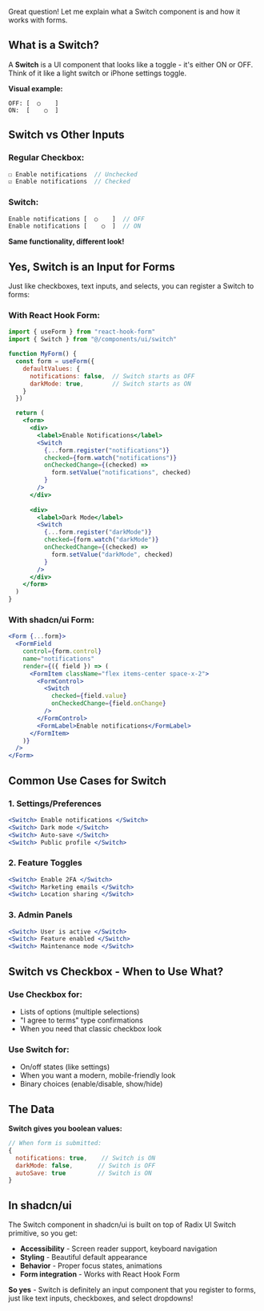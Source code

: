 Great question! Let me explain what a Switch component is and how it works with forms.

## What is a Switch?

A **Switch** is a UI component that looks like a toggle - it's either ON or OFF. Think of it like a light switch or iPhone settings toggle.

**Visual example:**
```
OFF: [  ○    ]
ON:  [    ○  ]
```

## Switch vs Other Inputs

### Regular Checkbox:
```jsx
☐ Enable notifications  // Unchecked
☑ Enable notifications  // Checked
```

### Switch:
```jsx
Enable notifications [  ○    ]  // OFF
Enable notifications [    ○  ]  // ON
```

**Same functionality, different look!**

## Yes, Switch is an Input for Forms

Just like checkboxes, text inputs, and selects, you can register a Switch to forms:

### With React Hook Form:
```jsx
import { useForm } from "react-hook-form"
import { Switch } from "@/components/ui/switch"

function MyForm() {
  const form = useForm({
    defaultValues: {
      notifications: false,  // Switch starts as OFF
      darkMode: true,        // Switch starts as ON
    }
  })

  return (
    <form>
      <div>
        <label>Enable Notifications</label>
        <Switch 
          {...form.register("notifications")}
          checked={form.watch("notifications")}
          onCheckedChange={(checked) => 
            form.setValue("notifications", checked)
          }
        />
      </div>
      
      <div>
        <label>Dark Mode</label>
        <Switch 
          {...form.register("darkMode")}
          checked={form.watch("darkMode")}
          onCheckedChange={(checked) => 
            form.setValue("darkMode", checked)
          }
        />
      </div>
    </form>
  )
}
```

### With shadcn/ui Form:
```jsx
<Form {...form}>
  <FormField
    control={form.control}
    name="notifications"
    render={({ field }) => (
      <FormItem className="flex items-center space-x-2">
        <FormControl>
          <Switch
            checked={field.value}
            onCheckedChange={field.onChange}
          />
        </FormControl>
        <FormLabel>Enable notifications</FormLabel>
      </FormItem>
    )}
  />
</Form>
```

## Common Use Cases for Switch

### 1. **Settings/Preferences**
```jsx
<Switch> Enable notifications </Switch>
<Switch> Dark mode </Switch>
<Switch> Auto-save </Switch>
<Switch> Public profile </Switch>
```

### 2. **Feature Toggles**
```jsx
<Switch> Enable 2FA </Switch>
<Switch> Marketing emails </Switch>
<Switch> Location sharing </Switch>
```

### 3. **Admin Panels**
```jsx
<Switch> User is active </Switch>
<Switch> Feature enabled </Switch>
<Switch> Maintenance mode </Switch>
```

## Switch vs Checkbox - When to Use What?

### Use **Checkbox** for:
- Lists of options (multiple selections)
- "I agree to terms" type confirmations
- When you need that classic checkbox look

### Use **Switch** for:
- On/off states (like settings)
- When you want a modern, mobile-friendly look
- Binary choices (enable/disable, show/hide)

## The Data

**Switch gives you boolean values:**
```jsx
// When form is submitted:
{
  notifications: true,    // Switch is ON
  darkMode: false,       // Switch is OFF
  autoSave: true         // Switch is ON
}
```

## In shadcn/ui

The Switch component in shadcn/ui is built on top of Radix UI Switch primitive, so you get:
- **Accessibility** - Screen reader support, keyboard navigation
- **Styling** - Beautiful default appearance
- **Behavior** - Proper focus states, animations
- **Form integration** - Works with React Hook Form

**So yes** - Switch is definitely an input component that you register to forms, just like text inputs, checkboxes, and select dropdowns!